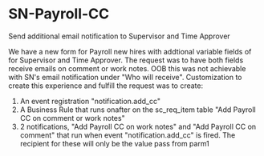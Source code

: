 # SN-Payroll-CC
Send additional email notification to Supervisor and Time Approver

We have a new form for Payroll new hires with addtional variable fields of for Supervisor and Time Approver. The request was to have both fields receive emails on comment or work notes. OOB this was not achievable with SN's email notification under "Who will receive".
Customization to create this experience and fulfill the request was to create:
1) An event registration "notification.add_cc"
2) A Business Rule that runs onafter on the sc_req_item table "Add Payroll CC on comment or work notes"
3) 2 notifications, "Add Payroll CC on work notes" and "Add Payroll CC on comment" that run when event "notification.add_cc" is fired. The recipient for these will only be the value pass from parm1
